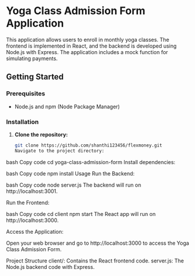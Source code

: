 # Yoga Class Admission Form Application

This application allows users to enroll in monthly yoga classes. The frontend is implemented in React, and the backend is developed using Node.js with Express. The application includes a mock function for simulating payments.

## Getting Started

### Prerequisites

- Node.js and npm (Node Package Manager)

### Installation

1. **Clone the repository:**

   ```bash
   git clone https://github.com/shanthi123456/flexmoney.git
   Navigate to the project directory:

bash
Copy code
cd yoga-class-admission-form
Install dependencies:

bash
Copy code
npm install
Usage
Run the Backend:

bash
Copy code
node server.js
The backend will run on http://localhost:3001.

Run the Frontend:

bash
Copy code
cd client
npm start
The React app will run on http://localhost:3000.

Access the Application:

Open your web browser and go to http://localhost:3000 to access the Yoga Class Admission Form.

Project Structure
client/: Contains the React frontend code.
server.js: The Node.js backend code with Express.
